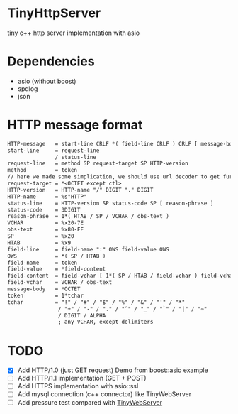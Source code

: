 # TinyHttpServer
tiny c++ http server implementation with asio

# Dependencies

- asio (without boost)
- spdlog
- json

# HTTP message format

```txt
HTTP-message   = start-line CRLF *( field-line CRLF ) CRLF [ message-body ]
start-line     = request-line 
               / status-line
request-line   = method SP request-target SP HTTP-version
method         = token
// here we made some simplication, we should use url decoder to get further infomation (for this part we can use antlr)
request-target = *<OCTET except ctl>
HTTP-version   = HTTP-name "/" DIGIT "." DIGIT
HTTP-name      = %s"HTTP"
status-line    = HTTP-version SP status-code SP [ reason-phrase ]
status-code    = 3DIGIT
reason-phrase  = 1*( HTAB / SP / VCHAR / obs-text )
VCHAR          = %x20-7E
obs-text       = %x80-FF
SP             = %x20
HTAB           = %x9
field-line     = field-name ":" OWS field-value OWS
OWS            = *( SP / HTAB )
field-name     = token
field-value    = *field-content
field-content  = field-vchar [ 1*( SP / HTAB / field-vchar ) field-vchar ]
field-vchar    = VCHAR / obs-text
message-body   = *OCTET
token          = 1*tchar
tchar          = "!" / "#" / "$" / "%" / "&" / "'" / "*"
                / "+" / "-" / "." / "^" / "_" / "`" / "|" / "~"
                / DIGIT / ALPHA
                ; any VCHAR, except delimiters
```

# TODO

- [x] Add HTTP/1.0 (just GET request) Demo from boost::asio example
- [ ] Add HTTP/1.1 implementation (GET + POST)
- [ ] Add HTTPS implementation with asio::ssl
- [ ] Add mysql connection (c++ connector) like TinyWebServer
- [ ] Add pressure test compared with [TinyWebServer](https://github.com/qinguoyi/TinyWebServer)